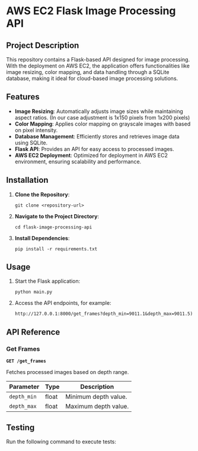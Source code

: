 # AWS EC2 Flask Image Processing API

## Project Description
This repository contains a Flask-based API designed for image processing. With the deployment on AWS EC2, the application offers functionalities like image resizing, color mapping, and data handling through a SQLite database, making it ideal for cloud-based image processing solutions.

## Features
- **Image Resizing**: Automatically adjusts image sizes while maintaining aspect ratios. (In our case adjustment is 1x150 pixels from 1x200 pixels)
- **Color Mapping**: Applies color mapping on grayscale images with based on pixel intensity.
- **Database Management**: Efficiently stores and retrieves image data using SQLite.
- **Flask API**: Provides an API for easy access to processed images.
- **AWS EC2 Deployment**: Optimized for deployment in AWS EC2 environment, ensuring scalability and performance.

## Installation

1. **Clone the Repository**:
    ```
    git clone <repository-url>
    ```

2. **Navigate to the Project Directory**:
    ```
    cd flask-image-processing-api
    ```

3. **Install Dependencies**:
    ```
    pip install -r requirements.txt
    ```

## Usage

1. Start the Flask application:
    ```
    python main.py
    ```

2. Access the API endpoints, for example:
    ```
    http://127.0.0.1:8000/get_frames?depth_min=9011.1&depth_max=9011.5)
    ```

## API Reference

### Get Frames

**`GET /get_frames`**

Fetches processed images based on depth range.

| Parameter   | Type    | Description                       |
|-------------|---------|-----------------------------------|
| `depth_min` | float   | Minimum depth value.              |
| `depth_max` | float   | Maximum depth value.              |

## Testing

Run the following command to execute tests:

